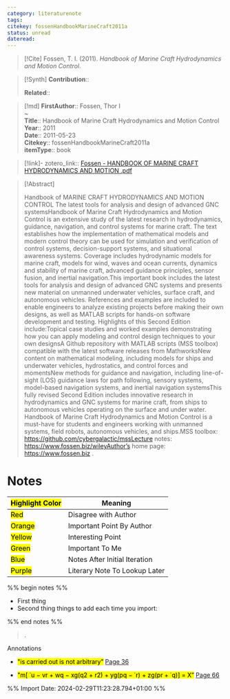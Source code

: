 ```yaml
---
category: literaturenote
tags: 
citekey: fossenHandbookMarineCraft2011a
status: unread
dateread:
---
```


> [!Cite]
> Fossen, T. I. (2011). _Handbook of Marine Craft Hydrodynamics and Motion Control_.

>[!Synth]
>**Contribution**:: 
>
>**Related**:: 
>

>[!md]
> **FirstAuthor**:: Fossen, Thor I  
~    
> **Title**:: Handbook of Marine Craft Hydrodynamics and Motion Control  
> **Year**:: 2011  
> **Date**:: 2011-05-23  
> **Citekey**:: fossenHandbookMarineCraft2011a  
> **itemType**:: book    

> [!link]-
> zotero_link:: [Fossen - HANDBOOK OF MARINE CRAFT HYDRODYNAMICS AND MOTION .pdf](zotero://select/library/items/SVBYFP62)


> [!Abstract]
>
> Handbook of MARINE CRAFT HYDRODYNAMICS AND MOTION CONTROL The latest tools for analysis and design of advanced GNC systemsHandbook of Marine Craft Hydrodynamics and Motion Control is an extensive study of the latest research in hydrodynamics, guidance, navigation, and control systems for marine craft. The text establishes how the implementation of mathematical models and modern control theory can be used for simulation and verification of control systems, decision-support systems, and situational awareness systems. Coverage includes hydrodynamic models for marine craft, models for wind, waves and ocean currents, dynamics and stability of marine craft, advanced guidance principles, sensor fusion, and inertial navigation.This important book includes the latest tools for analysis and design of advanced GNC systems and presents new material on unmanned underwater vehicles, surface craft, and autonomous vehicles. References and examples are included to enable engineers to analyze existing projects before making their own designs, as well as MATLAB scripts for hands-on software development and testing. Highlights of this Second Edition include:Topical case studies and worked examples demonstrating how you can apply modeling and control design techniques to your own designsA Github repository with MATLAB scripts (MSS toolbox) compatible with the latest software releases from MathworksNew content on mathematical modeling, including models for ships and underwater vehicles, hydrostatics, and control forces and momentsNew methods for guidance and navigation, including line-of-sight (LOS) guidance laws for path following, sensory systems, model-based navigation systems, and inertial navigation systemsThis fully revised Second Edition includes innovative research in hydrodynamics and GNC systems for marine craft, from ships to autonomous vehicles operating on the surface and under water. Handbook of Marine Craft Hydrodynamics and Motion Control is a must-have for students and engineers working with unmanned systems, field robots, autonomous vehicles, and ships.MSS toolbox: https://github.com/cybergalactic/mssLecture notes: https://www.fossen.biz/wileyAuthor’s home page: https://www.fossen.biz
>.
> 
# Notes

| <mark class="hltr-grey">Highlight Color</mark> | Meaning                       |
| ---------------------------------------------- | ----------------------------- |
| <mark class="hltr-red">Red</mark>              | Disagree with Author          |
| <mark class="hltr-orange">Orange</mark>        | Important Point By Author     |
| <mark class="hltr-yellow">Yellow</mark>        | Interesting Point             |
| <mark class="hltr-green">Green</mark>          | Important To Me               |
| <mark class="hltr-blue">Blue</mark>            | Notes After Initial Iteration |
| <mark class="hltr-purple">Purple</mark>        | Literary Note To Lookup Later |

%% begin notes %%
- First thing
- Second thing
things to add each time you import:

%% end notes %%

>.
 
 Annotations
- <mark class="hltr-yellow">"is carried out is not arbitrary”</mark> [Page 36](zotero://open-pdf/library/items/SVBYFP62?page=36&annotation=NBIEXF38) 
 
- <mark class="hltr-red">"m[ ̇ u − vr + wq − xg(q2 + r2) + yg(pq −  ̇ r) + zg(pr +  ̇ q)] = X”</mark> [Page 66](zotero://open-pdf/library/items/SVBYFP62?page=66&annotation=VJH47W3F) 
 


%% Import Date: 2024-02-29T11:23:28.794+01:00 %%
